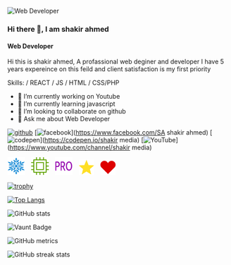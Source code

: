 ![Web Developer](https://scontent.fdac24-4.fna.fbcdn.net/v/t39.30808-6/461974491_1057760079387325_7574664369340107215_n.jpg?stp=dst-jpg_s960x960&_nc_cat=107&ccb=1-7&_nc_sid=cc71e4&_nc_eui2=AeFghARsN8b3e6jhl4e_zQpSsqfmcsult2ayp-Zyy6W3ZiZCBodiRoRxUK5auR5PclFuPp6PD3dAN9r6KU08YNzk&_nc_ohc=OPHpEtl3vWsQ7kNvgEwfyFC&_nc_ht=scontent.fdac24-4.fna&_nc_gid=AxcGu_SU7YFm0zJ13fp5hg6&oh=00_AYB-kf1hg2ti2c_w-ywGDCBDf8WTKAOcrLxek_jrK4kT4w&oe=6704AA07)
### Hi there 👋, I am shakir ahmed
#### Web Developer

Hi this is shakir ahmed, A profassional web deginer and developer I have 5 years expereince on this feild and client satisfaction is my first priority

Skills: / REACT / JS / HTML / CSS/PHP

- 🔭 I’m currently working on Youtube 
- 🌱 I’m currently learning javascript 
- 👯 I’m looking to collaborate on github 
- 💬 Ask me about Web Developer 


[<img src='https://cdn.jsdelivr.net/npm/simple-icons@3.0.1/icons/github.svg' alt='github' height='40'>](https://github.com/shakir116BD)  [<img src='https://cdn.jsdelivr.net/npm/simple-icons@3.0.1/icons/facebook.svg' alt='facebook' height='40'>](https://www.facebook.com/SA shakir ahmed)  [<img src='https://cdn.jsdelivr.net/npm/simple-icons@3.0.1/icons/codepen.svg' alt='codepen' height='40'>](https://codepen.io/shakir media)  [<img src='https://cdn.jsdelivr.net/npm/simple-icons@3.0.1/icons/youtube.svg' alt='YouTube' height='40'>](https://www.youtube.com/channel/shakir media)  

<a href='https://archiveprogram.github.com/'><img src='https://raw.githubusercontent.com/acervenky/animated-github-badges/master/assets/acbadge.gif' width='40' height='40'></a> <a href='https://docs.github.com/en/developers'><img src='https://raw.githubusercontent.com/acervenky/animated-github-badges/master/assets/devbadge.gif' width='40' height='40'></a> <a href='https://github.com/pricing'><img src='https://raw.githubusercontent.com/acervenky/animated-github-badges/master/assets/pro.gif' width='40' height='40'></a> <a href='https://stars.github.com/'><img src='https://raw.githubusercontent.com/acervenky/animated-github-badges/master/assets/starbadge.gif' width='35' height='35'></a> <a href='https://docs.github.com/en/github/supporting-the-open-source-community-with-github-sponsors'><img src='https://raw.githubusercontent.com/acervenky/animated-github-badges/master/assets/sponsorbadge.gif' width='35' height='35'></a> 

[![trophy](https://github-profile-trophy.vercel.app/?username=shakir116BD)](https://github.com/ryo-ma/github-profile-trophy)

[![Top Langs](https://github-readme-stats.vercel.app/api/top-langs/?username=shakir116BD)](https://github.com/anuraghazra/github-readme-stats)

![GitHub stats](https://github-readme-stats.vercel.app/api?username=shakir116BD&show_icons=true&count_private=true)  

![Vaunt Badge](https://api.vaunt.dev/v1/github/entities/shakir116BD/contributions?format=svg&private=true)  

![GitHub metrics](https://metrics.lecoq.io/shakir116BD)  

![GitHub streak stats](https://streak-stats.demolab.com/?user=shakir116BD)  

